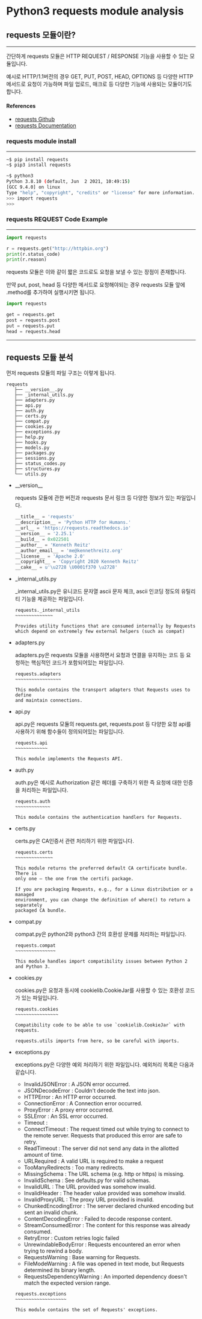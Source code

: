 # Python3 requests module analysis

## requests 모듈이란?

---

간단하게 requests 모듈은 HTTP REQUEST / RESPONSE 기능을 사용할 수 있는 모듈입니다.

예시로 HTTP/1.1버전의 경우 GET, PUT, POST, HEAD, OPTIONS 등 다양한 HTTP 메서드로 요청이 가능하며 파일 업로드, 매크로 등 다양한 기능에 사용되는 모듈이기도 합니다.

#### References

+ [requests Github](https://github.com/psf/requests)
+ [requests Documentation](https://docs.python-requests.org/en/master/)

### requests module install

---

```bash
~$ pip install requests
~$ pip3 install requests

~$ python3
Python 3.8.10 (default, Jun  2 2021, 10:49:15)
[GCC 9.4.0] on linux
Type "help", "copyright", "credits" or "license" for more information.
>>> import requests
>>>
```

### requests REQUEST Code Example

---

```py
import requests

r = requests.get("http://httpbin.org")
print(r.status_code)
print(r.reason)
```

requests 모듈은 이와 같이 짧은 코드로도 요청을 보낼 수 있는 장점이 존재합니다.

만약 put, post, head 등 다양한 메서드로 요청해야되는 경우 requests 모듈 앞에 .method를 추가하여 실행시키면 됩니다.

```py
import requests

get = requests.get
post = requests.post
put = requests.put
head = requests.head
```

---

## requests 모듈 분석

먼저 requests 모듈의 파일 구조는 이렇게 됩니다.

```
requests
   ├── __version__.py    
   ├── _internal_utils.py
   ├── adapters.py
   ├── api.py
   ├── auth.py
   ├── certs.py
   ├── compat.py
   ├── cookies.py
   ├── exceptions.py
   ├── help.py
   ├── hooks.py
   ├── models.py
   ├── packages.py
   ├── sessions.py
   ├── status_codes.py
   ├── structures.py
   └── utils.py
```

+ \_\_version__

    requests 모듈에 관한 버전과 requests 문서 링크 등 다양한 정보가 있는 파일입니다.

    ```py
    __title__ = 'requests'
    __description__ = 'Python HTTP for Humans.'
    __url__ = 'https://requests.readthedocs.io'
    __version__ = '2.25.1'
    __build__ = 0x022501
    __author__ = 'Kenneth Reitz'
    __author_email__ = 'me@kennethreitz.org'
    __license__ = 'Apache 2.0'
    __copyright__ = 'Copyright 2020 Kenneth Reitz'
    __cake__ = u'\u2728 \U0001f370 \u2728'
    ```

+ _internal_utils.py

    _internal_utils.py은 유니코드 문자열 ascii 문자 체크,  ascii 인코딩 정도의 유틸리티 기능을 제공하는 파일입니다.

    ```
    requests._internal_utils
    ~~~~~~~~~~~~~~

    Provides utility functions that are consumed internally by Requests
    which depend on extremely few external helpers (such as compat)
    ```

+ adapters.py

    adapters.py은 requests 모듈을 사용하면서 요청과 연결을 유지하는 코드 등 요청하는 핵심적인 코드가 포함되어있는 파일입니다.

    ```
    requests.adapters
    ~~~~~~~~~~~~~~~~~

    This module contains the transport adapters that Requests uses to define
    and maintain connections.
    ```

+ api.py

    api.py은 requests 모듈의 requests.get, requests.post 등 다양한 요청 api를 사용하기 위해 함수들이 정의되어있는 파일입니다.

    ```
    requests.api
    ~~~~~~~~~~~~

    This module implements the Requests API.
    ```

+ auth.py

    auth.py은 예시로 Authorization 같은 헤더를 구축하기 위한 즉 요청에 대한 인증을 처리하는 파일입니다.

    ```
    requests.auth
    ~~~~~~~~~~~~~

    This module contains the authentication handlers for Requests.
    ```

+ certs.py

    certs.py은 CA인증서 관련 처리하기 위한 파일입니다.

    ```
    requests.certs
    ~~~~~~~~~~~~~~

    This module returns the preferred default CA certificate bundle. There is
    only one — the one from the certifi package.

    If you are packaging Requests, e.g., for a Linux distribution or a managed
    environment, you can change the definition of where() to return a separately
    packaged CA bundle.
    ```

+ compat.py

    compat.py은 python2와 python3 간의 호환성 문제를 처리하는 파일입니다.

    ```
    requests.compat
    ~~~~~~~~~~~~~~~

    This module handles import compatibility issues between Python 2 and Python 3.
    ```

+ cookies.py

    cookies.py은 요청과 동시에 cookielib.CookieJar를 사용할 수 있는 호환성 코드가 있는 파일입니다.

    ```
    requests.cookies
    ~~~~~~~~~~~~~~~~

    Compatibility code to be able to use `cookielib.CookieJar` with requests.

    requests.utils imports from here, so be careful with imports.
    ```

+ exceptions.py

    exceptions.py은 다양한 예외 처리하기 위한 파일입니다.
    예외처리 목록은 다음과 같습니다.
    
    + InvalidJSONError : A JSON error occurred.
    + JSONDecodeError : Couldn't decode the text into json.
    + HTTPError : An HTTP error occurred.
    + ConnectionError : A Connection error occurred.
    + ProxyError : A proxy error occurred.
    + SSLError : An SSL error occurred.
    + Timeout : 
    + ConnectTimeout : The request timed out while trying to connect to the remote server. Requests that produced this error are safe to retry.
    + ReadTimeout : The server did not send any data in the allotted amount of time.
    + URLRequired : A valid URL is required to make a request
    + TooManyRedirects :  Too many redirects.
    + MissingSchema : The URL schema (e.g. http or https) is missing.
    + InvalidSchema : See defaults.py for valid schemas.
    + InvalidURL : The URL provided was somehow invalid.
    + InvalidHeader : The header value provided was somehow invalid.
    + InvalidProxyURL : The proxy URL provided is invalid.
    + ChunkedEncodingError : The server declared chunked encoding but sent an invalid chunk.
    + ContentDecodingError : Failed to decode response content.
    + StreamConsumedError : The content for this response was already consumed.
    + RetryError : Custom retries logic failed
    + UnrewindableBodyError : Requests encountered an error when trying to rewind a body.
    + RequestsWarning : Base warning for Requests.
    + FileModeWarning : A file was opened in text mode, but Requests determined its binary length.
    + RequestsDependencyWarning : An imported dependency doesn't match the expected version range.

    ```
    requests.exceptions
    ~~~~~~~~~~~~~~~~~~~

    This module contains the set of Requests' exceptions.
    ```
